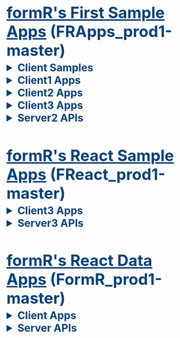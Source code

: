 <body >
  <style>
    h1 {                font-size: 42px; color: #084074; margin-bottom: 5px; } 
    details > summary { font-size: 28px; color: #084074; font-weight:  bold; }
    h3 { margin-top:  10px; margin-block-start: -10px; margin-block-end: -1px; } 
    p  { margin-top: -15px; margin-block-start:   0px; margin-bottom:    20px; } 
  </style> 

  <div style="padding-left: 20px;">
  
# <u>formR's First Sample Apps</u> (FRApps_prod1-master)  

<details>
  <summary>Client Samples</summary> 

  - ### 1c. CSS-Samples 
      19 folders containing zip files of 176 CSS Sample files from Maximilian's course

  - ### 2c. HTML Widgets 
      9 folders containing HTML files from Brad Traversy's course.

</details> 
<details>
  <summary>Client1 Apps</summary>

  - ### 1c1. My HTML Custom App
      A simple responsive app using HTML and .CSS styles

</details> 
<details>
  <summary>Client2 Apps</summary> 

  - ### 1c2. My Javascript Custom App
      A refactored JavaScript app using My HTML Custom App
  
  - ### 2c2. JavaScript FAQs App
      A simple JavaScript app to display FAQs using collapsing detail / summary items
  
  - ### 3c2. JavaScript Cards App 
      A simple JavaScript app to display cards using a collapsing carousel 

  - ### 4c2. JavaScript JSON Data App 
      A simple JavaScript app to retreive JSON data requested with an API call.

</details> 
<details>
  <summary>Client3 Apps</summary> 

  - ### 1c3. Simple Lit Component App
      A clean Lit component 

  - ### 2c3. Lit Cards and FAQs App
      A simple Lit app to display FAQs using collapsing cards and detail / summary items
  
  - ### 3c3. Lit App with API 
      A simple Lit app requesting data from a server API  

</details> 
<details>
  <summary>Server2 APIs</summary> 

  - ### 4s2. JSON Data API 
      A simple API to return JSON data requested with an API call.

</details> 


# <u>formR's React Sample Apps</u> (FReact_prod1-master)  

</details> 
<details>
  <summary>Client3 Apps</summary> 

  - ### 1c3. React Cards and FAQs App
      A simple React app to display FAQs using collapsing cards and detail / summary items

  - ### 2c3. React Empty App
      A clean React client app with only one line of HTML and all the React dependancies.

  - ### 3c3. React Button 
      A simple button componant using React deployed from an Internet CDN.

  - ### 4c3. React App with No API
      A simple React app using client-side routes and data.

  - ### 5c3. React App with API 
      A simple React app using client-side routes and data served with an API call.

  - ### 6c3. My React Custom App 
      A simple React client app that can be used as a home page template.

</details> 
<details>
  <summary>Server3 APIs</summary> 

  - ### 5s3. React Data API 
      A simple React API to return data requested with an API call.

</details> 


# <u>formR's React Data Apps</u> (FormR_prod1-master) 

<details>
  <summary>Client Apps</summary> 

  - ### 1c. World
      A React client app to view data in the World database.

  - ### 3c. RAuth 
      A React client app to authenticate users in the RAuth table.

  - ### 4c. Admin
      A React client app to view, add, edit or delete users in the RAuth table 
      
  - ### 5c. formR
      A React client app to view, add, edit or delete data in the World database    

</details> 
<details>
  <summary>Server APIs</summary> 

  - ### 1s. World
      A React server api to view data in the World database.

  - ### 3s. RAuth 
      A React server api to authenticate users in the RAuth table.

  - ### 4s. Admin
      A React server api to view, add, edit or delete users in the RAuth table 
      
  - ### 5s. formR
      A React server api to view, add, edit or delete data in the World database    
</details> 

